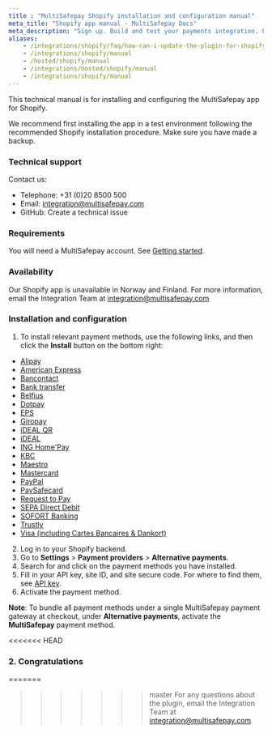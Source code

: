 ```yaml
---
title : "MultiSafepay Shopify installation and configuration manual"
meta_title: "Shopify app manual - MultiSafepay Docs"
meta_description: "Sign up. Build and test your payments integration. Explore our products and services. Use our API Reference, SDKs, and wrappers. Get support."
aliases: 
    - /integrations/shopify/faq/how-can-i-update-the-plugin-for-shopify/
    - /integrations/shopify/manual
    - /hosted/shopify/manual
    - /integrations/hosted/shopify/manual
    - /integrations/shopify/manual
---
```


This technical manual is for installing and configuring the MultiSafepay app for Shopify.

We recommend first installing the app in a test environment following the recommended Shopify installation procedure. Make sure you have made a backup.

### Technical support
Contact us:

- Telephone: +31 (0)20 8500 500
- Email: <integration@multisafepay.com>
- GitHub: Create a technical issue

### Requirements
You will need a MultiSafepay account. See [Getting started](/guides/getting-started/).

### Availability
Our Shopify app is unavailable in Norway and Finland. For more information, email the Integration Team at <integration@multisafepay.com>

### Installation and configuration

1. To install relevant payment methods, use the following links, and then click the **Install** button on the bottom right:

  * [Alipay](https://www.shopify.com/login?redirect=%2Fadmin%2Fauthorize_gateway%2F1052872)
  * [American Express](https://www.shopify.com/login?redirect=%2Fadmin%2Fauthorize_gateway%2F1052852)
  * [Bancontact](https://www.shopify.com/login?redirect=%2Fadmin%2Fauthorize_gateway%2F1052848)
  * [Bank transfer](https://www.shopify.com/login?redirect=%2Fadmin%2Fauthorize_gateway%2F1052868)
  * [Belfius](https://www.shopify.com/login?redirect=%2Fadmin%2Fauthorize_gateway%2F1052846)
  * [Dotpay](https://www.shopify.com/login?redirect=%2Fadmin%2Fauthorize_gateway%2F1052874)
  * [EPS](https://www.shopify.com/login?redirect=%2Fadmin%2Fauthorize_gateway%2F1052876)
  * [Giropay](https://www.shopify.com/login?redirect=%2Fadmin%2Fauthorize_gateway%2F1052864)
  * [iDEAL QR](https://www.shopify.com/login?redirect=%2Fadmin%2Fauthorize_gateway%2F1052850)
  * [iDEAL](https://www.shopify.com/login?redirect=%2Fadmin%2Fauthorize_gateway%2F1052844)
  * [ING Home'Pay](https://www.shopify.com/login?redirect=%2Fadmin%2Fauthorize_gateway%2F1052860)
  * [KBC](https://www.shopify.com/login?redirect=%2Fadmin%2Fauthorize_gateway%2F1052862)
  * [Maestro](https://www.shopify.com/login?redirect=%2Fadmin%2Fauthorize_gateway%2F1052870)
  * [Mastercard](https://www.shopify.com/login?redirect=%2Fadmin%2Fauthorize_gateway%2F1052842)
  * [PayPal](https://www.shopify.com/login?redirect=%2Fadmin%2Fauthorize_gateway%2F1052854)
  * [PaySafecard](https://www.shopify.com/login?redirect=%2Fadmin%2Fauthorize_gateway%2F1052856)
  * [Request to Pay](https://www.shopify.com/login?redirect=%2Fadmin%2Fauthorize_gateway%2F1055441)
  * [SEPA Direct Debit](https://www.shopify.com/login?redirect=%2Fadmin%2Fauthorize_gateway%2F1052858)
  * [SOFORT Banking](https://www.shopify.com/login?redirect=%2Fadmin%2Fauthorize_gateway%2F1052866)
  * [Trustly](https://www.shopify.com/login?redirect=%2Fadmin%2Fauthorize_gateway%2F1053945)
  * [Visa (including Cartes Bancaires & Dankort)](https://www.shopify.com/login?redirect=%2Fadmin%2Fauthorize_gateway%2F1030328)

2. Log in to your Shopify backend.
3. Go to **Settings** > **Payment providers** > **Alternative payments**.
4. Search for and click on the payment methods you have installed.
5. Fill in your API key, site ID, and site secure code. For where to find them, see [API key](/tools/multisafepay-control/get-your-api-key).
6. Activate the payment method.

**Note**: To bundle all payment methods under a single MultiSafepay payment gateway at checkout, under **Alternative payments**, activate the **MultiSafepay** payment method.

<<<<<<< HEAD
### 2. Congratulations
=======
>>>>>>> master
For any questions about the plugin, email the Integration Team at <integration@multisafepay.com>
